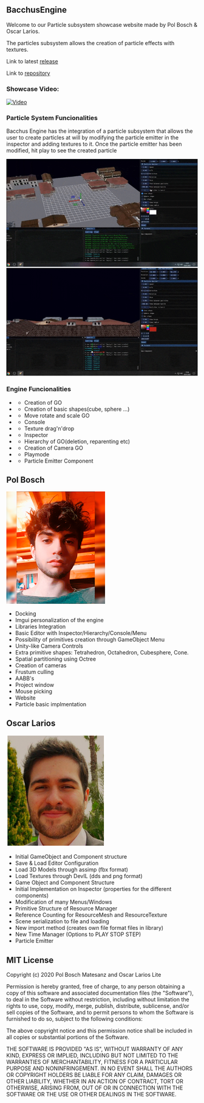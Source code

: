 ## BacchusEngine

Welcome to our Particle subsystem showcase website made by Pol Bosch & Oscar Larios.

The particles subsystem allows the creation of particle effects with textures.

Link to latest [release](https://github.com/ForestGin/BacchusEngine/releases/tag/1.0)

Link to [repository](https://github.com/ForestGin/BacchusEngine)

### Showcase Video:

[![Video](https://img.youtube.com/vi/tnQNi4Em-pI/0.jpg)](https://www.youtube.com/watch?v=tnQNi4Em-pI)

### Particle System Funcionalities
Bacchus Engine has the integration of a particle subsystem that allows the user to create particles at will by modifying 
the particle emitter in the inspector and adding textures to it. Once the particle emitter has been modified, hit play to see
the created particle

![gif1](/WebFiles/gif1.gif)
![gif2](/WebFiles/gif2.gif)

### Engine Funcionalities
* * Creation of GO
* * Creation of basic shapes(cube, sphere ...)
* * Move rotate and scale GO
* * Console
* * Texture drag'n'drop
* * Inspector
* * Hierarchy of GO(deletion, reparenting etc)
* * Creation of Camera GO
* * Playmode
* * Particle Emitter Component

## Pol Bosch
[![Pol](/WebFiles/Pol_Bosch_small_blurred.png)](https://github.com/Xulu-u)
* Docking
* Imgui personalization of the engine
* Libraries Integration
* Basic Editor with Inspector/Hierarchy/Console/Menu
* Possibility of primitives creation through GameObject Menu
* Unity-like Camera Controls
* Extra primitive shapes: Tetrahedron, Octahedron, Cubesphere, Cone.
* Spatial partitioning using Octree
* Creation of cameras
* Frustum culling
* AABB's
* Project window
* Mouse picking
* Website
* Particle basic implmentation

## Oscar Larios
[![Oscar](/WebFiles/oscarlarios.png)](https://github.com/Megaoski)
* Initial GameObject and Component structure
* Save & Load Editor Configuration
* Load 3D Models through assimp (fbx format)
* Load Textures through DevIL (dds and png format)
* Game Object and Component Structure
* Initial Implementation on Inspector (properties for the different components)
* Modification of many Menus/Windows
* Primitive Structure of Resource Manager
* Reference Counting for ResourceMesh and ResourceTexture
* Scene serialization to file and loading
* New import method (creates own file format files in library)
* New Time Manager (Options to PLAY STOP STEP)
* Particle Emitter

## MIT License

Copyright (c) 2020 Pol Bosch Matesanz and Oscar Larios Lite

Permission is hereby granted, free of charge, to any person obtaining a copy
of this software and associated documentation files (the "Software"), to deal
in the Software without restriction, including without limitation the rights
to use, copy, modify, merge, publish, distribute, sublicense, and/or sell
copies of the Software, and to permit persons to whom the Software is
furnished to do so, subject to the following conditions:

The above copyright notice and this permission notice shall be included in all
copies or substantial portions of the Software.

THE SOFTWARE IS PROVIDED "AS IS", WITHOUT WARRANTY OF ANY KIND, EXPRESS OR
IMPLIED, INCLUDING BUT NOT LIMITED TO THE WARRANTIES OF MERCHANTABILITY,
FITNESS FOR A PARTICULAR PURPOSE AND NONINFRINGEMENT. IN NO EVENT SHALL THE
AUTHORS OR COPYRIGHT HOLDERS BE LIABLE FOR ANY CLAIM, DAMAGES OR OTHER
LIABILITY, WHETHER IN AN ACTION OF CONTRACT, TORT OR OTHERWISE, ARISING FROM,
OUT OF OR IN CONNECTION WITH THE SOFTWARE OR THE USE OR OTHER DEALINGS IN THE
SOFTWARE.

